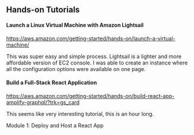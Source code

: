 ## Hands-on Tutorials 

#### Launch a Linux Virtual Machine with Amazon Lightsail

https://aws.amazon.com/getting-started/hands-on/launch-a-virtual-machine/

This was super easy and simple process. Lightsail is a lighter and more affordable version of EC2 console. I was able to create an instance where all the configuration options were available on one page. 

#### Build a Full-Stack React Application 

  https://aws.amazon.com/getting-started/hands-on/build-react-app-amplify-graphql/?trk=gs_card
  
  This seems like very interesting tutorial, this is an hour long.
  
  Module 1: Deploy and Host a React App
  
  
